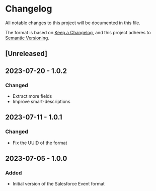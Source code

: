 # Changelog

All notable changes to this project will be documented in this file.

The format is based on [Keep a Changelog](https://keepachangelog.com/en/1.0.0/),
and this project adheres to [Semantic Versioning](https://semver.org/spec/v2.0.0.html).

## [Unreleased]

## 2023-07-20 - 1.0.2

### Changed

- Extract more fields
- Improve smart-descriptions

## 2023-07-11 - 1.0.1

### Changed

- Fix the UUID of the format

## 2023-07-05 - 1.0.0

### Added

- Initial version of the Salesforce Event format
